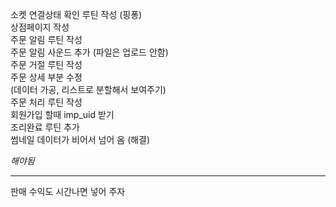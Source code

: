 소켓 연결상태 확인 루틴 작성 (핑퐁)  
상점페이지 작성  
주문 알림 루틴 작성  
주문 알림 사운드 추가 (파일은 업로드 안함)  
주문 거절 루틴 작성  
주문 상세 부분 수정  
(데이터 가공, 리스트로 분할해서 보여주기)  
주문 처리 루틴 작성  
회원가입 할때 imp_uid 받기  
조리완료 루틴 추가  
썸네일 데이터가 비어서 넘어 옴 (해결)  

*해야됨*  

--------------------------------  

판매 수익도 시간나면 넣어 주자